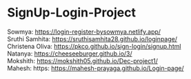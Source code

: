 # SignUp-Login-Project
Sowmya: https://login-register-bysowmya.netlify.app/<br>
Sruthi Samhita: https://sruthisamhita28.github.io/loginpage/<br>
Christena Oliva: https://pkco.github.io/sign-login/signup.html<br>
Natanya: https://cheeseeburger.github.io/3/<br>
Mokshith: https://mokshith05.github.io/Dec-project1/<br>
Mahesh: https: https://mahesh-prayaga.github.io/Login-page/<br>
